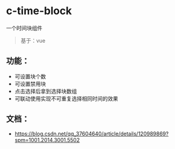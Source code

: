 # c-time-block
一个时间块组件

> 基于：vue

## 功能：
- 可设置块个数
- 可设置禁用块
- 点击选择后拿到选择块数组
- 可联动使用实现不可重复选择相同时间的效果

## 文档：
- https://blog.csdn.net/qq_37604640/article/details/120989869?spm=1001.2014.3001.5502
